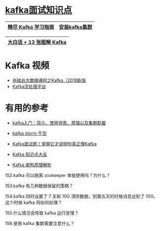 # [kafka面试知识点](https://github.com/stevenli91748/Message-Server-System/blob/master/Kafka/Interview/README.md)

[精尽 Kafka 学习指南](http://svip.iocoder.cn/Kafka/tutorials/)|[安装kafka集群](https://www.kancloud.cn/suixiaofeng/linux/895363)|
---|---|

[大白话 + 13 张图解 Kafka](https://zhuanlan.zhihu.com/p/103276657?utm_source=wechat_session&utm_medium=social&utm_oi=991812777480134656)|
---|

# Kafka 视频

*  [尚硅谷大数据课程之Kafka（2019新版](https://www.bilibili.com/video/av65544753/?spm_id_from=333.788.videocard.1)
*  [Kafka流处理平台](https://www.imooc.com/learn/1043)
# 有用的参考
* [kafka入门：简介，使用场景，原理以及集群配置](https://blog.csdn.net/dw147258dw/article/details/92958999)
* [kafka storm 干货](https://blog.csdn.net/qq_27384769/article/details/80113336)
* [Kafka面试题！掌握它才说明你真正懂Kafka](https://mp.weixin.qq.com/s?__biz=MzA5NTUzNTA2Mw==&mid=2454933508&idx=1&sn=f993f90fd83c0eca8cd1b15a9b6db017&scene=21#wechat_redirect)

* [Kafka 知识点大全](http://dockone.io/article/10017)
* [Kafka 架构原理解析](http://dockone.io/article/9956)

152.kafka 可以脱离 zookeeper 单独使用吗？为什么？

153.kafka 有几种数据保留的策略？

154.kafka 同时设置了 7 天和 10G 清除数据，到第五天的时候消息达到了 10G，这个时候 kafka 将如何处理？

155.什么情况会导致 kafka 运行变慢？

156.使用 kafka 集群需要注意什么？

